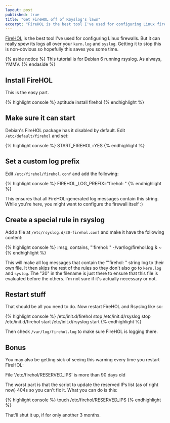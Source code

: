 ```yaml
---
layout: post
published: true
title: "Get FireHOL off of RSyslog's lawn"
excerpt: "FireHOL is the best tool I've used for configuring Linux firewalls. But it can really spew its logs all over your kern.log and syslog. Getting it to stop this is non-obvious so hopefully this saves you some time."
---
```


[FireHOL][firehol] is the best tool I've used for configuring Linux firewalls. But it can really spew its logs all over your `kern.log` and `syslog`. Getting it to stop this is non-obvious so hopefully this saves you some time.

{% aside notice %}
This tutorial is for Debian 6 running rsyslog. As always, YMMV.
{% endaside %}

## Install FireHOL

This is the easy part.

{% highlight console %}
aptitude install firehol
{% endhighlight %}

## Make sure it can start

Debian's FireHOL package has it disabled by default. Edit `/etc/default/firehol` and set:

{% highlight console %}
START_FIREHOL=YES
{% endhighlight %}

## Set a custom log prefix

Edit `/etc/firehol/firehol.conf` and add the following:

{% highlight console %}
FIREHOL_LOG_PREFIX="firehol: "
{% endhighlight %}

This ensures that all FireHOL-generated log messages contain this string. While you're here, you might want to configure the firewall itself :)

## Create a special rule in rsyslog

Add a file at `/etc/rsyslog.d/30-firehol.conf` and make it have the following content:

{% highlight console %}
:msg, contains, "'firehol: " -/var/log/firehol.log
& ~
{% endhighlight %}

This will make all log messages that contain the "'firehol: " string log to their own file. It then skips the rest of the rules so they don't also go to `kern.log` and `syslog`. The "30" in the filename is just there to ensure that this file is evaluated before the others. I'm not sure if it's actually necessary or not.

## Restart stuff

That should be all you need to do. Now restart FireHOL and Rsyslog like so:

{% highlight console %}
/etc/init.d/firehol stop
/etc/init.d/rsyslog stop
/etc/init.d/firehol start
/etc/init.d/rsyslog start
{% endhighlight %}

Then check `/var/log/firehol.log` to make sure FireHOL is logging there.

## Bonus

You may also be getting sick of seeing this warning every time you restart FireHOL:

File '/etc/firehol/RESERVED_IPS' is more than 90 days old

The worst part is that the script to update the reserved IPs list (as of right now) 404s so you can't fix it. What you can do is this:

{% highlight console %}
touch /etc/firehol/RESERVED_IPS
{% endhighlight %}

That'll shut it up, if for only another 3 months.

[firehol]:http://firehol.sourceforge.net/
